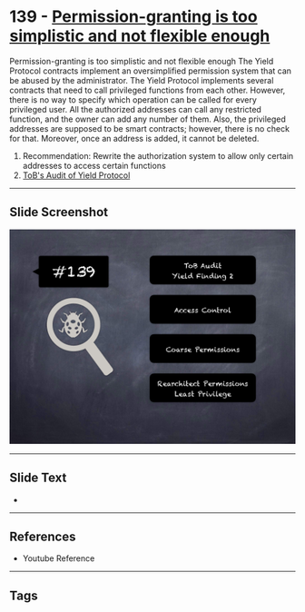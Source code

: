 
# 139 - [Permission-granting is too simplistic and not flexible enough](./Permission-granting%20is%20too%20simplistic%20and%20not%20flexible%20enough.md)

Permission-granting is too simplistic and not flexible enough The Yield Protocol contracts implement an oversimplified permission system that can be abused by the administrator. The Yield Protocol implements several contracts that need to call privileged functions from each other. However, there is no way to specify which operation can be called for every privileged user. All the authorized addresses can call any restricted function, and the owner can add any number of them. Also, the privileged addresses are supposed to be smart contracts; however, there is no check for that. Moreover, once an address is added, it cannot be deleted.


1. Recommendation: Rewrite the authorization system to allow only certain addresses to access certain functions
2. [ToB's Audit of Yield Protocol](https://github.com/trailofbits/publications/blob/master/reviews/YieldProtocol.pdf)


___
## Slide Screenshot
![139.png](../../images/8.%20Audit%20Findings%20201/139.png)
___
## Slide Text
- 
___
## References
- Youtube Reference
___
## Tags
